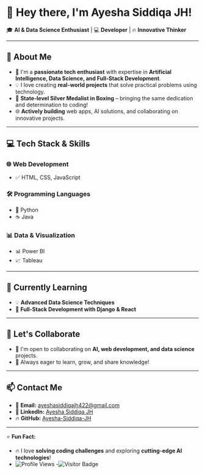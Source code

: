 # 👋 Hey there, I'm **Ayesha Siddiqa JH**!  
🎓 **AI & Data Science Enthusiast** | 💻 **Developer** | 🔥 **Innovative Thinker**

---

## 🚀 **About Me**
- 🌟 I'm a **passionate tech enthusiast** with expertise in **Artificial Intelligence, Data Science, and Full-Stack Development**.  
- 💡 I love creating **real-world projects** that solve practical problems using technology.  
- 🥊 **State-level Silver Medalist in Boxing** – bringing the same dedication and determination to coding!  
- 🌐 **Actively building** web apps, AI solutions, and collaborating on innovative projects.  

---

## 💻 **Tech Stack & Skills**
### 🌐 **Web Development**
- ✅ HTML, CSS, JavaScript  


### 🛠️ **Programming Languages**
- 🐍 Python  
- ☕ Java  

### 📊 **Data & Visualization**
- 📊 Power BI  
- 📈 Tableau  

---

## 🌱 **Currently Learning** 
- 💡 **Advanced Data Science Techniques**  
- 🚀 **Full-Stack Development with Django & React**

---

## 🤝 **Let's Collaborate**
- 💬 I'm open to collaborating on **AI, web development, and data science** projects.  
- 🚀 Always eager to learn, grow, and share knowledge!  

---

## 📫 **Contact Me**
- 📧 **Email:** [ayeshasiddiqajh422@gmail.com](mailto:ayeshasiddiqajh422@gmail.com)  
- 🔗 **LinkedIn:** [Ayesha Siddiqa JH](https://www.linkedin.com/in/ayesha-siddiqa-j-h-1866ab334/)  
- 🔥 **GitHub:** [Ayesha-Siddiqa-JH](https://github.com/Ayesha-Siddiqa-JH)  

---

⭐ **Fun Fact:**  
- 🔥 I love **solving coding challenges** and exploring **cutting-edge AI technologies**!
- ![Profile Views](https://komarev.com/ghpvc/?username=Ayesha-Siddiqa-JH&label=Profile%20Views&color=0e75b6&style=flat)
-![Visitor Badge](https://api.visitorbadge.io/api/visitors?path=https://github.com/Ayesha-Siddiqa-JH&countColor=%2300b300&style=flat)





